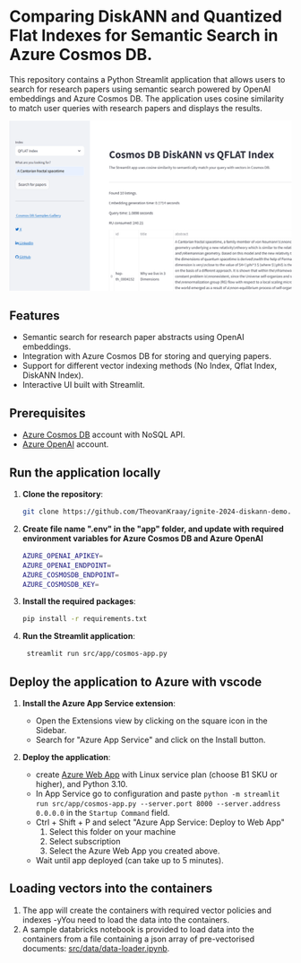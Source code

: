 # Comparing DiskANN and Quantized Flat Indexes for Semantic Search in Azure Cosmos DB.

This repository contains a Python Streamlit application that allows users to search for research papers using semantic search powered by OpenAI embeddings and Azure Cosmos DB. The application uses cosine similarity to match user queries with research papers and displays the results.

![screenshot](media/screen-shot.png)

## Features

- Semantic search for research paper abstracts using OpenAI embeddings.
- Integration with Azure Cosmos DB for storing and querying papers.
- Support for different vector indexing methods (No Index, Qflat Index, DiskANN Index).
- Interactive UI built with Streamlit.

## Prerequisites

- [Azure Cosmos DB](https://azure.microsoft.com/services/cosmos-db/) account with NoSQL API.
- [Azure OpenAI](https://azure.microsoft.com/products/ai-services/openai-service) account.

## Run the application locally

1. **Clone the repository**:
   ```sh
   git clone https://github.com/TheovanKraay/ignite-2024-diskann-demo.git
   ```

1. **Create file name ".env" in the "app" folder, and update with required environment variables for Azure Cosmos DB and Azure OpenAI**

   ```sh
   AZURE_OPENAI_APIKEY=
   AZURE_OPENAI_ENDPOINT=
   AZURE_COSMOSDB_ENDPOINT=
   AZURE_COSMOSDB_KEY=
   ```
   
1. **Install the required packages**:
   ```sh
   pip install -r requirements.txt
   ```
   
2. **Run the Streamlit application**:
   ```sh
    streamlit run src/app/cosmos-app.py
    ```

## Deploy the application to Azure with vscode

1. **Install the Azure App Service extension**:
   - Open the Extensions view by clicking on the square icon in the Sidebar.
   - Search for "Azure App Service" and click on the Install button.

2. **Deploy the application**:
   - create [Azure Web App](https://learn.microsoft.com/azure/app-service/overview) with Linux service plan (choose B1 SKU or higher), and Python 3.10.
   - In App Service go to configuration and paste `python -m streamlit run src/app/cosmos-app.py --server.port 8000 --server.address 0.0.0.0` in the `Startup Command` field.
   - Ctrl + Shift + P and select "Azure App Service: Deploy to Web App"
      1. Select this folder on your machine
      2. Select subscription
      3. Select the Azure Web App you created above.
   - Wait until app deployed (can take up to 5 minutes).

## Loading vectors into the containers

1. The app will create the containers with required vector policies and indexes -yYou need to load the data into the containers.
2. A sample databricks notebook is provided to load data into the containers from a file containing a json array of pre-vectorised documents: [src/data/data-loader.ipynb](/src/data/data-loader.ipynb).
   